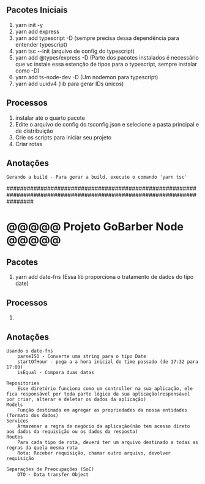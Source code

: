 ## Pacotes Iniciais

1. yarn init -y
2. yarn add express
3. yarn add typescript -D (sempre precisa dessa dependência para entender typescript)
4. yarn tsc --init (arquivo de config do typescript)
5. yarn add @types/express -D (Parte dos pacotes instalados é necessário que vc instale essa estenção de tipos para o typescript, sempre instalar como -D)
6. yarn add ts-node-dev -D (Um nodemon para typescript)
7. yarn add uuidv4 (lib para gerar IDs únicos)

## Processos

1. instalar até o quarto pacote
2. Edite o arquivo de config do tsconfig.json e selecione a pasta principal e de distribuição
3. Crie os scripts para iniciar seu projeto
4. Criar rotas

## Anotações

    Gerando a build - Para gerar a build, execute o comando 'yarn tsc'

########################################################################################################################

# @@@@@ Projeto GoBarber Node @@@@@

## Pacotes

1. yarn add date-fns (Essa lib proporciona o tratamento de dados do tipo date)

## Processos

1.

## Anotações

    Usando o date-fns
        parseISO - Converte uma string para o tipo Date
        startOfHour - pega a a hora inicial do time passado (de 17:32 para 17:00)
        isEqual - Compara duas datas

    Repositories
        Esse diretório funciona como um controller na sua aplicação, ele fica responsável por toda parte lógica da sua aplicação(responsável por criar, alterar e deletar os dados da aplicação)
    Models
        Função destinada em agregar as propriedades da nossa entidades (formato dos dados)
    Services
        Armazenar a regra de negócio da aplicação(não tem acesso direto aos dados da requisição ou os dados da resposta)
    Routes
        Para cada tipo de rota, deverá ter um arquivo destinado a todas as regras da quela mesma rota
        Rota: Receber requisição, chamar outro arquivo, devolver requisição

    Separações de Preocupações (SoC)
        DTO - Data transfer Object
